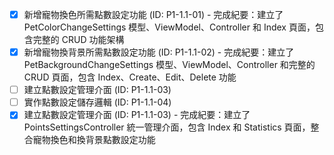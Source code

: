 - [x] 新增寵物換色所需點數設定功能 (ID: P1-1.1-01) - 完成紀要：建立了 PetColorChangeSettings 模型、ViewModel、Controller 和 Index 頁面，包含完整的 CRUD 功能架構
- [x] 新增寵物換背景所需點數設定功能 (ID: P1-1.1-02) - 完成紀要：建立了 PetBackgroundChangeSettings 模型、ViewModel、Controller 和完整的 CRUD 頁面，包含 Index、Create、Edit、Delete 功能
- [ ] 建立點數設定管理介面 (ID: P1-1.1-03)
- [ ] 實作點數設定儲存邏輯 (ID: P1-1.1-04)
- [x] 建立點數設定管理介面 (ID: P1-1.1-03) - 完成紀要：建立了 PointsSettingsController 統一管理介面，包含 Index 和 Statistics 頁面，整合寵物換色和換背景點數設定功能

